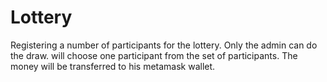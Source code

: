# Lottery

Registering a number of participants for the lottery.
Only the admin can do the draw.
will choose one participant from the set of participants. The money will be transferred to his metamask wallet.
